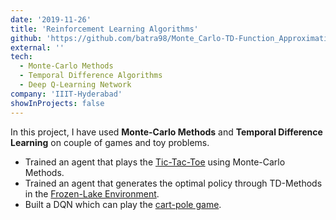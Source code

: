 ```yaml
---
date: '2019-11-26'
title: 'Reinforcement Learning Algorithms'
github: 'https://github.com/batra98/Monte_Carlo-TD-Function_Approximation'
external: ''
tech:
  - Monte-Carlo Methods
  - Temporal Difference Algorithms
  - Deep Q-Learning Network
company: 'IIIT-Hyderabad'
showInProjects: false
---
```


In this project, I have used **Monte-Carlo  Methods** and **Temporal Difference Learning** on couple of games and toy problems.
- Trained an agent that plays the [Tic-Tac-Toe](https://github.com/haje01/gym-tictactoe) using Monte-Carlo Methods.
- Trained an agent that generates the optimal policy through TD-Methods in the [Frozen-Lake Environment](https://gym.openai.com/envs/FrozenLake-v0/).
- Built a DQN which can play the [cart-pole game](https://gym.openai.com/envs/CartPole-v1/).